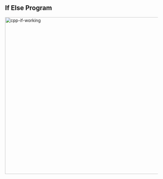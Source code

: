 ## If Else Program
<img width="516" alt="cpp-if-working" src="https://github.com/Puneet019/DSA/assets/90840992/7d2d378c-6503-4a76-8a53-cf522df8ae87">
